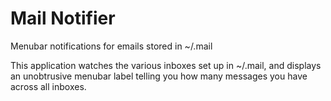 # Mail Notifier #

Menubar notifications for emails stored in ~/.mail

This application watches the various inboxes set up in ~/.mail, and displays
an unobtrusive menubar label telling you how many messages you have across all
inboxes.
